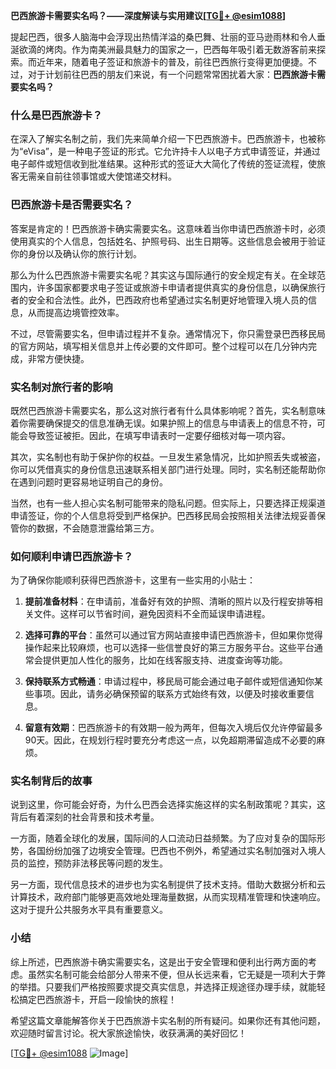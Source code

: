 **巴西旅游卡需要实名吗？——深度解读与实用建议[[TG💪+ @esim1088](https://t.me/s/esim1088)]**

提起巴西，很多人脑海中会浮现出热情洋溢的桑巴舞、壮丽的亚马逊雨林和令人垂涎欲滴的烤肉。作为南美洲最具魅力的国家之一，巴西每年吸引着无数游客前来探索。而近年来，随着电子签证和旅游卡的普及，前往巴西旅行变得更加便捷。不过，对于计划前往巴西的朋友们来说，有一个问题常常困扰着大家：**巴西旅游卡需要实名吗？**

### 什么是巴西旅游卡？

在深入了解实名制之前，我们先来简单介绍一下巴西旅游卡。巴西旅游卡，也被称为“eVisa”，是一种电子签证的形式。它允许持卡人以电子方式申请签证，并通过电子邮件或短信收到批准结果。这种形式的签证大大简化了传统的签证流程，使旅客无需亲自前往领事馆或大使馆递交材料。

### 巴西旅游卡是否需要实名？

答案是肯定的！巴西旅游卡确实需要实名。这意味着当你申请巴西旅游卡时，必须使用真实的个人信息，包括姓名、护照号码、出生日期等。这些信息会被用于验证你的身份以及确认你的旅行计划。

那么为什么巴西旅游卡需要实名呢？其实这与国际通行的安全规定有关。在全球范围内，许多国家都要求电子签证或旅游卡申请者提供真实的身份信息，以确保旅行者的安全和合法性。此外，巴西政府也希望通过实名制更好地管理入境人员的信息，从而提高边境管控效率。

不过，尽管需要实名，但申请过程并不复杂。通常情况下，你只需登录巴西移民局的官方网站，填写相关信息并上传必要的文件即可。整个过程可以在几分钟内完成，非常方便快捷。

### 实名制对旅行者的影响

既然巴西旅游卡需要实名，那么这对旅行者有什么具体影响呢？首先，实名制意味着你需要确保提交的信息准确无误。如果护照上的信息与申请表上的信息不符，可能会导致签证被拒。因此，在填写申请表时一定要仔细核对每一项内容。

其次，实名制也有助于保护你的权益。一旦发生紧急情况，比如护照丢失或被盗，你可以凭借真实的身份信息迅速联系相关部门进行处理。同时，实名制还能帮助你在遇到问题时更容易地证明自己的身份。

当然，也有一些人担心实名制可能带来的隐私问题。但实际上，只要选择正规渠道申请签证，你的个人信息将受到严格保护。巴西移民局会按照相关法律法规妥善保管你的数据，不会随意泄露给第三方。

### 如何顺利申请巴西旅游卡？

为了确保你能顺利获得巴西旅游卡，这里有一些实用的小贴士：

1. **提前准备材料**：在申请前，准备好有效的护照、清晰的照片以及行程安排等相关文件。这样可以节省时间，避免因资料不全而延误申请进程。
   
2. **选择可靠的平台**：虽然可以通过官方网站直接申请巴西旅游卡，但如果你觉得操作起来比较麻烦，也可以选择一些信誉良好的第三方服务平台。这些平台通常会提供更加人性化的服务，比如在线客服支持、进度查询等功能。

3. **保持联系方式畅通**：申请过程中，移民局可能会通过电子邮件或短信通知你某些事项。因此，请务必确保预留的联系方式始终有效，以便及时接收重要信息。

4. **留意有效期**：巴西旅游卡的有效期一般为两年，但每次入境后仅允许停留最多90天。因此，在规划行程时要充分考虑这一点，以免超期滞留造成不必要的麻烦。

### 实名制背后的故事

说到这里，你可能会好奇，为什么巴西会选择实施这样的实名制政策呢？其实，这背后有着深刻的社会背景和技术考量。

一方面，随着全球化的发展，国际间的人口流动日益频繁。为了应对复杂的国际形势，各国纷纷加强了边境安全管理。巴西也不例外，希望通过实名制加强对入境人员的监控，预防非法移民等问题的发生。

另一方面，现代信息技术的进步也为实名制提供了技术支持。借助大数据分析和云计算技术，政府部门能够更高效地处理海量数据，从而实现精准管理和快速响应。这对于提升公共服务水平具有重要意义。

### 小结

综上所述，巴西旅游卡确实需要实名，这是出于安全管理和便利出行两方面的考虑。虽然实名制可能会给部分人带来不便，但从长远来看，它无疑是一项利大于弊的举措。只要我们严格按照要求提交真实信息，并选择正规途径办理手续，就能轻松搞定巴西旅游卡，开启一段愉快的旅程！

希望这篇文章能解答你关于巴西旅游卡实名制的所有疑问。如果你还有其他问题，欢迎随时留言讨论。祝大家旅途愉快，收获满满的美好回忆！

[[TG💪+ @esim1088](https://t.me/s/esim1088) ![Image](https://i.postimg.cc/4NQfJmqS/Snipaste-2025-05-13-00-14-12.png)]